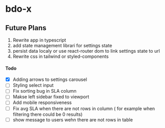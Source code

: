 # bdo-x

## Future Plans
1. Rewrite app in typescript
2. add state management librari for settings state
3. persist data localy or use react-router dom to link settings state to url 
4. Rewrite css in tailwind or styled-components


#### Todo
- [x] Adding arrows to settings carousel
- [ ] Styling select input
- [ ] Fix sorting bug in SLA column
- [ ] Makse left sidebar fixed to viewport
- [ ] Add mobile responsiveness
- [ ] Fix avg SLA when there are not rows in column ( for  example when filtering there could be 0 results)
- [ ] show message to users wehn there are not rows in table 
